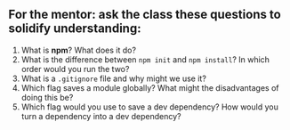## For the mentor: ask the class these questions to solidify understanding: 

1. What is **npm**? What does it do?
2. What is the difference between `npm init` and `npm install`? In which order would you run the two?
3. What is a `.gitignore` file and why might we use it?
4. Which flag saves a module globally? What might the disadvantages of doing this be?
5. Which flag would you use to save a dev dependency? How would you turn a dependency into a dev dependency?